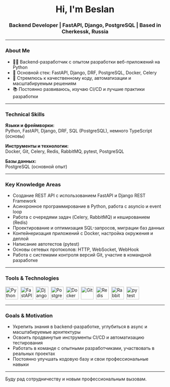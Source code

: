 <div id="header" align="center">
  <h1>Hi, I'm Beslan</h1>
  <h3>Backend Developer | FastAPI, Django, PostgreSQL | Based in Cherkessk, Russia</h3>
</div>

---

### About Me

- 👨‍💻 Backend-разработчик с опытом разработки веб-приложений на Python  
- 🚀 Основной стек: FastAPI, Django, DRF, PostgreSQL, Docker, Celery  
- 🎯 Стремлюсь к качественному коду, автоматизации и масштабируемым решениям  
- 📚 Постоянно развиваюсь, изучаю CI/CD и лучшие практики разработки  

---

### Technical Skills

**Языки и фреймворки:**  
Python, FastAPI, Django, DRF, SQL (PostgreSQL), немного TypeScript (основы)

**Инструменты и технологии:**  
Docker, Git, Celery, Redis, RabbitMQ, pytest, PostgreSQL

**Базы данных:**  
PostgreSQL (основной опыт)

---

### Key Knowledge Areas

- Создание REST API с использованием FastAPI и Django REST Framework  
- Асинхронное программирование в Python, работа с asyncio и event loop  
- Работа с очередями задач (Celery, RabbitMQ) и кешированием (Redis)  
- Проектирование и оптимизация SQL-запросов, миграции баз данных  
- Контейнеризация приложений с Docker, настройка окружения и деплой  
- Написание автотестов (pytest)  
- Основы сетевых протоколов: HTTP, WebSocket, WebHook  
- Работа с системами контроля версий Git, участие в командной разработке  

---

### Tools & Technologies

<img src="https://cdn.jsdelivr.net/gh/devicons/devicon/icons/python/python-original.svg" title="Python" width="40" height="40" />&nbsp;
<img src="https://cdn.jsdelivr.net/gh/devicons/devicon/icons/fastapi/fastapi-original.svg" title="FastAPI" width="40" height="40" />&nbsp;
<img src="https://cdn.jsdelivr.net/gh/devicons/devicon/icons/django/django-plain.svg" title="Django" width="40" height="40" />&nbsp;
<img src="https://cdn.jsdelivr.net/gh/devicons/devicon/icons/postgresql/postgresql-original.svg" title="PostgreSQL" width="40" height="40" />&nbsp;
<img src="https://cdn.jsdelivr.net/gh/devicons/devicon/icons/docker/docker-original.svg" title="Docker" width="40" height="40" />&nbsp;
<img src="https://cdn.jsdelivr.net/gh/devicons/devicon/icons/git/git-original.svg" title="Git" width="40" height="40" />&nbsp;
<img src="https://cdn.jsdelivr.net/gh/devicons/devicon/icons/redis/redis-original.svg" title="Redis" width="40" height="40" />&nbsp;
<img src="https://cdn.jsdelivr.net/gh/devicons/devicon/icons/rabbitmq/rabbitmq-original.svg" title="RabbitMQ" width="40" height="40" />&nbsp;
<img src="https://cdn.jsdelivr.net/gh/devicons/devicon/icons/pytest/pytest-original.svg" title="pytest" width="40" height="40" />&nbsp;

---

### Goals & Motivation

- Укрепить знания в backend-разработке, углубиться в async и масштабируемые архитектуры  
- Освоить продвинутые инструменты CI/CD и автоматизацию тестирования  
- Работать в команде с опытными разработчиками, участвовать в реальных проектах  
- Постоянно улучшать кодовую базу и свои профессиональные навыки  

---

Буду рад сотрудничеству и новым профессиональным вызовам.



